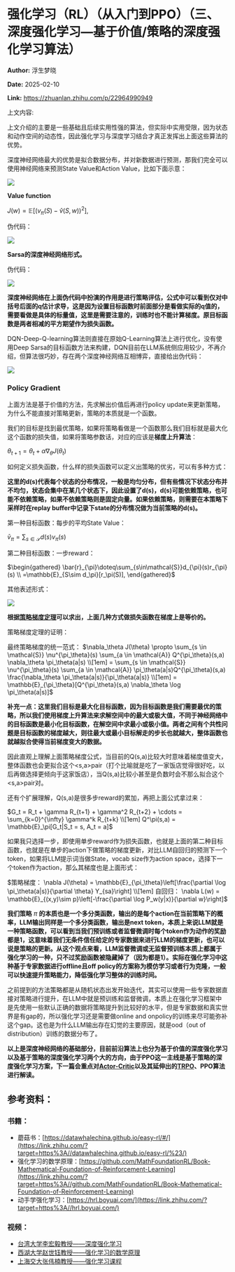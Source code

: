 # 强化学习（RL）（从入门到PPO）（三、深度强化学习—基于价值/策略的深度强化学习算法）

**Author:** 浮生梦晓

**Date:** 2025-02-10

**Link:** https://zhuanlan.zhihu.com/p/22964990949

上文内容:

[](https://zhuanlan.zhihu.com/p/22925478480)

[](https://zhuanlan.zhihu.com/p/22954360836)

上文介绍的主要是一些基础且后续实用性强的算法，但实际中实用受限，因为状态和动作空间的动态性，因此强化学习与深度学习结合才真正发挥出上面这些算法的优势。

深度神经网络最大的优势是拟合数据分布，并对新数据进行预测，那我们完全可以使用神经网络来预测State Value和Action Value，比如下面示意：

![](images/v2-2383298f63725ee7ad611857a5b128c9_1440w_ee34b6efb10a.jpg)

**Value function**

$J(w)=\mathbb{E}[(v_\pi(S)-\hat{v}(S,w))^2],$

伪代码：

![](images/v2-c8cfdcc82fad67918bd103dd371f7ffe_1440w_c85f07e4973f.jpg)

**Sarsa的深度神经网络形式。**

伪代码：

![](images/v2-cca525706621589c3f5f1fa5d3aeb8a0_1440w_139f85055207.jpg)

**深度神经网络在上面伪代码中扮演的作用是进行策略评估，公式中可以看到仅对中括号后面的q估计求导，这是因为设置目标函数时前面部分是看做实际的q值的，需要看做是具体的标量值，这里是需要注意的，训练时也不能计算梯度。原目标函数是两者相减的平方期望作为损失函数。**

DQN-Deep-Q-learning算法则直接在原始Q-Learning算法上进行优化，没有使用Deep Sarsa的目标函数方法来构建，DQN目前在LLM系统侧应用较少，不再介绍，但算法很巧妙，存在两个深度神经网络互相博弈，直接给出伪代码：

![](images/v2-245d911c810b9d4fea455a4861f30233_1440w_ce985247764f.jpg)

### **Policy Gradient**

上面方法是基于价值的方法，先求解出价值后再进行policy update来更新策略，为什么不能直接对策略更新，策略的本质就是一个函数。

我们的目标是找到最优策略，如果将策略看做是一个函数那么我们目标就是最大化这个函数的损失值，如果将策略参数话，对应的应该是**梯度上升算法**：

$\theta_{t+1}=\theta_t+\alpha\nabla_\theta J(\theta_t)$

如何定义损失函数，什么样的损失函数可以定义出策略的优劣，可以有多种方式：

**这里的d(s)代表每个状态的分布情况，一般是均匀分布，但有些情况下状态分布并不均匀，状态会集中在某几个状态下，因此设置了d(s)，d(s)可能依赖策略，也可能不依赖策略，如果不依赖策略则是固定向量。如果依赖策略，则需要在本策略下采样时在replay buffer中记录下state的分布情况做为当前策略的d(s)。**

第一种目标函数：每步的平均State Value：

$\bar{v}_\pi=\sum_{s\in\mathcal{S}}d(s)v_\pi(s)$

第二种目标函数：一步reward：

$\begin{gathered} \bar{r}_{\pi}\doteq\sum_{s\in\mathcal{S}}d_{\pi}(s)r_{\pi}(s) \\ =\mathbb{E}_{S\sim d_\pi}[r_\pi(S)], \end{gathered}$

其他表述形式：

![](images/v2-898b32c7542bede1b5bd60e1e0d17c7c_1440w_f36ef4d2732a.jpg)

**根据[策略梯度定理](https://zhida.zhihu.com/search?content_id=253615233&content_type=Article&match_order=1&q=%E7%AD%96%E7%95%A5%E6%A2%AF%E5%BA%A6%E5%AE%9A%E7%90%86&zhida_source=entity)可以求出，上面几种方式做损失函数在梯度上是等价的。**

策略梯度定理的证明：

[](https://link.zhihu.com/?target=https%3A//hrl.boyuai.com/chapter/2/%25E7%25AD%2596%25E7%2595%25A5%25E6%25A2%25AF%25E5%25BA%25A6%25E7%25AE%2597%25E6%25B3%2595%2396-%25E6%2589%25A9%25E5%25B1%2595%25E9%2598%2585%25E8%25AF%25BB%25EF%25BC%259A%25E7%25AD%2596%25E7%2595%25A5%25E6%25A2%25AF%25E5%25BA%25A6%25E8%25AF%2581%25E6%2598%258E)

最终策略梯度的统一范式： $\nabla_\theta J(\theta) \propto \sum_{s \in \mathcal{S}} \nu^{\pi_\theta}(s) \sum_{a \in \mathcal{A}} Q^{\pi_\theta}(s,a) \nabla_\theta \pi_\theta(a|s) \\[1em]  = \sum_{s \in \mathcal{S}} \nu^{\pi_\theta}(s) \sum_{a \in \mathcal{A}} \pi_\theta(a|s)Q^{\pi_\theta}(s,a) \frac{\nabla_\theta \pi_\theta(a|s)}{\pi_\theta(a|s)} \\[1em]  = \mathbb{E}_{\pi_\theta}[Q^{\pi_\theta}(s,a) \nabla_\theta \log \pi_\theta(a|s)]$

**补充一点：这里我们目标是最大化目标函数，因为目标函数是我们需要最优的策略，所以我们使用梯度上升算法来求解空间中的最大或极大值，不同于神经网络中的目标函数是最小化目标函数，在解空间中求最小或极小值。两者之间有个共性问题是目标函数的梯度越大，则往最大或最小目标解走的步长也就越大，整体函数也就越拟合使得当前梯度变大的数据。**

因此直观上理解上面策略梯度公式，当目前的Q(s,a)比较大时意味着梯度值变大，整体函数也会更拟合这个<s,a>pair（打个比喻就是吃了一家饭店觉得很好吃，以后再做选择更倾向于这家饭店），当Q(s,a)比较小甚至是负数时会不那么拟合这个<s,a>pair对。

还有个扩展理解，Q(s,a)是很多步reward的累加，再把上面公式拿过来：

$G_t = R_t + \gamma R_{t+1} + \gamma^2 R_{t+2} + \cdots = \sum_{k=0}^{\infty} \gamma^k R_{t+k} \\[1em]  Q^\pi(s,a) = \mathbb{E}_\pi[G_t|S_t = s, A_t = a]$

如果我只选择一步，即使用单步reward作为损失函数，也就是上面的第二种目标函数，也就是在单步的action下做策略的梯度更新，对比LLM自回归的预测下一个token，如果将LLM提示词当做State，vocab size作为action space，选择下一个token作为action，那么其梯度也是上面形式：

$策略梯度： \nabla J(\theta) = \mathbb{E}_{\pi_\theta}\left[\frac{\partial \log \pi_\theta(a|s)}{\partial \theta} Y_{sa}\right] \\[1em]  自回归： \nabla L(w) = \mathbb{E}_{(x,y)\sim p}\left[-\frac{\partial \log P_w(y|x)}{\partial w}\right]$

**我们策略** $\pi$ **的本质也是一个多分类函数，输出的是每个action在当前策略下的概率，LLM输出同样是一个多分类函数，输出是next token，本质上来说LLM就是一种策略函数，可以看到当我们预训练或者监督微调时每个token作为动作的奖励都是1，这意味着我们无条件信任给定的专家数据来进行LLM的梯度更新，也可以说是策略的更新。从这个观点来看，LLM监督微调或无监督预训练本质上都属于强化学习的一种，只不过奖励函数被隐藏掉了（因为都是1）。实际在强化学习中这种基于专家数据进行offline且off policy的方案称为模仿学习或者行为克隆，一般可以快速提升策略能力，降低强化学习整体的训练时间。**

之前提到的方法策略都是从随机状态出发开始迭代，其实可以使用一些专家数据直接对策略进行提升，在LLM中就是预训练和监督微调，本质上在强化学习框架中是先使用一些默认正确的数据将策略提升到比较好的水平，但是专家数据和真实世界是有gap的，所以强化学习还是需要做online and onpolicy的训练来尽可能弥补这个gap。这也是为什么LLM输出存在幻觉的主要原因，就是ood（out of distribution）训练的数据分布了。

**以上是深度神经网络的基础部分，目前前沿算法上也分为基于价值的深度强化学习以及基于策略的深度强化学习两个大的方向，由于PPO这一主线是基于策略的深度强化学习方案，下一篇会重点对[Actor-Critic](https://zhida.zhihu.com/search?content_id=253615233&content_type=Article&match_order=1&q=Actor-Critic&zhida_source=entity)以及其延伸出的[TRPO](https://zhida.zhihu.com/search?content_id=253615233&content_type=Article&match_order=1&q=TRPO&zhida_source=entity)、PPO算法进行解读。**

## 参考资料：

### 书籍：

-   蘑菇书：[https://datawhalechina.github.io/easy-rl/#/](https://link.zhihu.com/?target=https%3A//datawhalechina.github.io/easy-rl/%23/)
-   强化学习的数学原理：[https://github.com/MathFoundationRL/Book-Mathematical-Foundation-of-Reinforcement-Learning](https://link.zhihu.com/?target=https%3A//github.com/MathFoundationRL/Book-Mathematical-Foundation-of-Reinforcement-Learning)
-   动手学强化学习：[https://hrl.boyuai.com/](https://link.zhihu.com/?target=https%3A//hrl.boyuai.com/)

### 视频：

-   [台湾大学李宏毅教授——深度强化学习](https://link.zhihu.com/?target=https%3A//www.bilibili.com/video/BV1XP4y1d7Bk/%3Fspm_id_from%3D333.337.search-card.all.click)
-   [西湖大学赵世钰教授——强化学习的数学原理](https://link.zhihu.com/?target=https%3A//www.bilibili.com/video/BV1sd4y167NS/%3Fspm_id_from%3D333.337.search-card.all.click)
-   [上海交大张伟楠教授——强化学习课程](https://link.zhihu.com/?target=https%3A//www.bilibili.com/video/BV1jUHdePEUZ/%3Fspm_id_from%3D333.1387.upload.video_card.click)